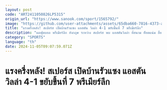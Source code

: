 ```yaml
---
layout: post
code: "ART2411050826LP5315"
origin_url: "https://www.sanook.com/sport/1565792/"
image: "https://github.com/user-attachments/assets/65dba660-7816-4373-aae3-d1de484333ab"
title: "แรงครึ่งหลัง! สเปอร์ส เปิดบ้านรัวแซง แอสตัน วิลล่า 4-1 ขยับขึ้นที่ 7 พรีเมียร์ลีก"
description: "ผลฟุตบอล พรีเมียร์ลีก อังกฤษ ระหว่าง สเปอร์ส พบ แอสตันวิลล่า ที่สนาม ท็อตแน่ม ฮ็อตสเปอร์ สเตเดี้ยม เมื่อคืนวันอาทิตย์ที่ 3 พฤศจิกายน 2567"
category: "SPORTS"
language: "th"
date: 2024-11-05T09:07:59.071Z
---
```


# แรงครึ่งหลัง! สเปอร์ส เปิดบ้านรัวแซง แอสตัน วิลล่า 4-1 ขยับขึ้นที่ 7 พรีเมียร์ลีก